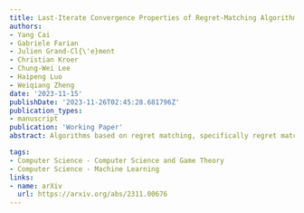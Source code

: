 ```yaml
---
title: Last-Iterate Convergence Properties of Regret-Matching Algorithms in Games
authors:
- Yang Cai
- Gabriele Farian
- Julien Grand-Cl{\'e}ment
- Christian Kroer
- Chung-Wei Lee
- Haipeng Luo
- Weiqiang Zheng
date: '2023-11-15'
publishDate: '2023-11-26T02:45:28.681796Z'
publication_types:
- manuscript
publication: 'Working Paper'
abstract: Algorithms based on regret matching, specifically regret matching+ (RM+), and its variants are the most popular approaches for solving large-scale two-player zero-sum games in practice. Unlike algorithms such as optimistic gradient descent ascent, which have strong last-iterate and ergodic convergence properties for zero-sum games, virtually nothing is known about the last-iterate properties of regret-matching algorithms. Given the importance of last-iterate convergence for numerical optimization reasons and relevance as modeling real-word learning in games, in this paper, we study the last-iterate convergence properties of various popular variants of RM+. First, we show numerically that several practical variants such as simultaneous RM+, alternating RM$^+$, and simultaneous predictive RM+, all lack last-iterate convergence guarantees even on a simple {{< math >}}$ 3 \times 3 ${{< /math >}} game. We then prove that recent variants of these algorithms based on a *smoothing* technique do enjoy last-iterate convergence -> we prove that *extragradient RM+* and *smooth Predictive RM+*  enjoy asymptotic last-iterate convergence (without a rate) and {{< math >}}$ O(\frac{1}{\sqrt{T}}) ${{< /math >}} best-iterate convergence. Finally, we introduce restarted variants of these algorithms, and show that they enjoy linear-rate last-iterate convergence.

tags:
- Computer Science - Computer Science and Game Theory
- Computer Science - Machine Learning
links:
- name: arXiv
  url: https://arxiv.org/abs/2311.00676
---
```

